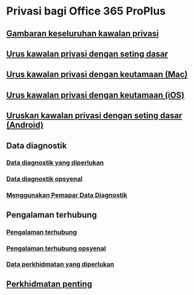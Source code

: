 # Privasi bagi Office 365 ProPlus
## [Gambaran keseluruhan kawalan privasi](overview-privacy-controls.md)
## [Urus kawalan privasi dengan seting dasar](manage-privacy-controls.md)
## [Urus kawalan privasi dengan keutamaan (Mac)](mac-privacy-preferences.md)
## [Urus kawalan privasi dengan keutamaan (iOS)](ios-privacy-preferences.md)
## [Uruskan kawalan privasi dengan seting dasar (Android)](android-privacy-controls.md)

## Data diagnostik
### [Data diagnostik yang diperlukan](required-diagnostic-data.md)
### [Data diagnostik opsyenal](optional-diagnostic-data.md)
### [Menggunakan Pemapar Data Diagnostik](https://support.office.com/article/cf761ce9-d805-4c60-a339-4e07f3182855)

## Pengalaman terhubung
### [Pengalaman terhubung](connected-experiences.md)
### [Pengalaman terhubung opsyenal](optional-connected-experiences.md)
### [Data perkhidmatan yang diperlukan](required-service-data.md)

## [Perkhidmatan penting](essential-services.md)
